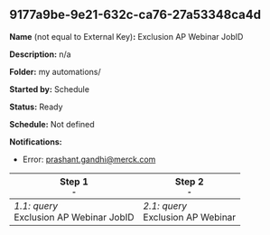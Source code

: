 ## 9177a9be-9e21-632c-ca76-27a53348ca4d

**Name** (not equal to External Key)**:** Exclusion AP Webinar JobID

**Description:** n/a

**Folder:** my automations/

**Started by:** Schedule

**Status:** Ready

**Schedule:** Not defined

**Notifications:**

* Error: prashant.gandhi@merck.com

| Step 1<br>_<small>-</small>_ | Step 2<br>_<small>-</small>_ |
| --- | --- |
| _1.1: query_<br>Exclusion AP Webinar JobID | _2.1: query_<br>Exclusion AP Webinar |
